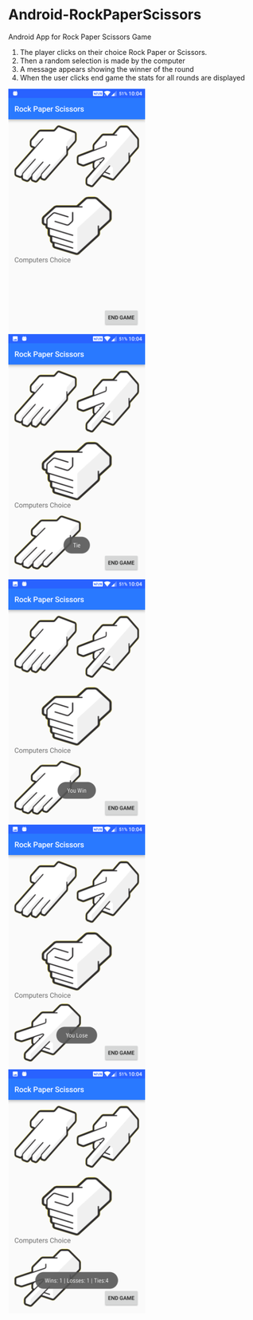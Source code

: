 # Android-RockPaperScissors
Android App for Rock Paper Scissors Game

1. The player clicks on their choice Rock Paper or Scissors. 
2. Then a random selection is made by the computer
3. A message appears showing the winner of the round
4. When the user clicks end game the stats for all rounds are displayed


<img src="https://github.com/SN23/Android-RockPaperScissors/blob/master/Screenshots/Screenshot%201.png?raw=true" width="275"/> <img src="https://github.com/SN23/Android-RockPaperScissors/blob/master/Screenshots/Screenshot%202.png?raw=true" width="275"/> <img src="https://github.com/SN23/Android-RockPaperScissors/blob/master/Screenshots/Screenshot%203.png?raw=true" width="275"/> <img src="https://github.com/SN23/Android-RockPaperScissors/blob/master/Screenshots/Screenshot%204.png?raw=true" width="275"/> <img src="https://github.com/SN23/Android-RockPaperScissors/blob/master/Screenshots/Screenshot%205.png?raw=true" width="275"/>
